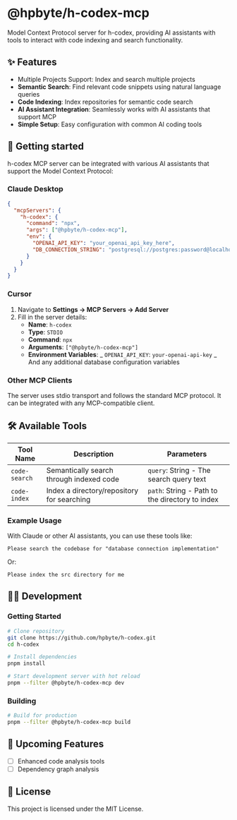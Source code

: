 # @hpbyte/h-codex-mcp

Model Context Protocol server for h-codex, providing AI assistants with tools to interact with code indexing and search functionality.

## ✨ Features

- Multiple Projects Support: Index and search multiple projects
- **Semantic Search**: Find relevant code snippets using natural language queries
- **Code Indexing**: Index repositories for semantic code search
- **AI Assistant Integration**: Seamlessly works with AI assistants that support MCP
- **Simple Setup**: Easy configuration with common AI coding tools

## 🚀 Getting started

h-codex MCP server can be integrated with various AI assistants that support the Model Context Protocol:

### Claude Desktop

```json
{
  "mcpServers": {
    "h-codex": {
      "command": "npx",
      "args": ["@hpbyte/h-codex-mcp"],
      "env": {
        "OPENAI_API_KEY": "your_openai_api_key_here",
        "DB_CONNECTION_STRING": "postgresql://postgres:password@localhost:5432/h-codex"
      }
    }
  }
}
```

### Cursor

1. Navigate to **Settings → MCP Servers → Add Server**
2. Fill in the server details:
   - **Name**: `h-codex`
   - **Type**: `STDIO`
   - **Command**: `npx`
   - **Arguments**: `["@hpbyte/h-codex-mcp"]`
   - **Environment Variables**:
     _ `OPENAI_API_KEY`: `your-openai-api-key`
     _ And any additional database configuration variables

### Other MCP Clients

The server uses stdio transport and follows the standard MCP protocol. It can be integrated with any MCP-compatible client.

## 🛠️ Available Tools

| Tool Name     | Description                                | Parameters                                      |
| ------------- | ------------------------------------------ | ----------------------------------------------- |
| `code-search` | Semantically search through indexed code   | `query`: String - The search query text         |
| `code-index`  | Index a directory/repository for searching | `path`: String - Path to the directory to index |

### Example Usage

With Claude or other AI assistants, you can use these tools like:

```
Please search the codebase for "database connection implementation"
```

Or:

```
Please index the src directory for me
```

## 🧑‍💻 Development

### Getting Started

```bash
# Clone repository
git clone https://github.com/hpbyte/h-codex.git
cd h-codex

# Install dependencies
pnpm install

# Start development server with hot reload
pnpm --filter @hpbyte/h-codex-mcp dev
```

### Building

```bash
# Build for production
pnpm --filter @hpbyte/h-codex-mcp build
```

## 🔮 Upcoming Features

- [ ] Enhanced code analysis tools
- [ ] Dependency graph analysis

## 📄 License

This project is licensed under the MIT License.
